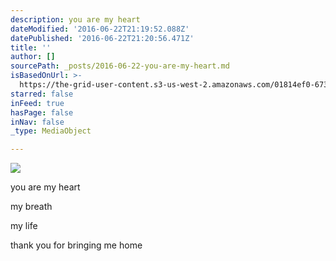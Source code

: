 ```yaml
---
description: you are my heart
dateModified: '2016-06-22T21:19:52.088Z'
datePublished: '2016-06-22T21:20:56.471Z'
title: ''
author: []
sourcePath: _posts/2016-06-22-you-are-my-heart.md
isBasedOnUrl: >-
  https://the-grid-user-content.s3-us-west-2.amazonaws.com/01814ef0-6731-44c3-8dfc-852c3de3dfca.jpg
starred: false
inFeed: true
hasPage: false
inNav: false
_type: MediaObject

---
```

![](https://the-grid-user-content.s3-us-west-2.amazonaws.com/01814ef0-6731-44c3-8dfc-852c3de3dfca.jpg)

you are my heart

my breath

my life

thank you for bringing me home
